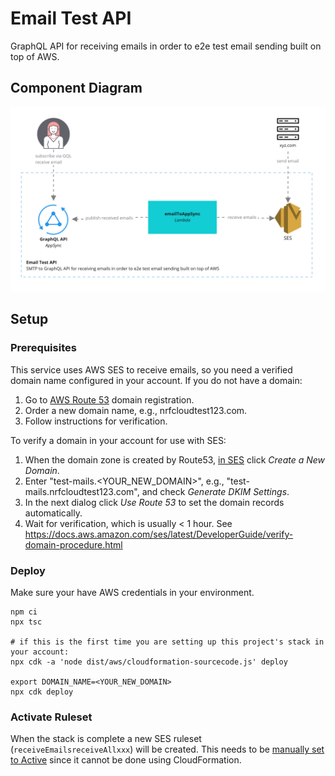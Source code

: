 # Email Test API

GraphQL API for receiving emails in order to e2e test email sending built on top of AWS.

## Component Diagram

[![Component Diagram](./docs/Component%20diagram_%20Email%20Test%20API%20-%20Email%20Test%20API.jpg)](https://miro.com/app/board/o9J_kxMnIv0=/)

## Setup

### Prerequisites

This service uses AWS SES to receive emails, so you need a verified domain name configured in your account. If you do not have a domain:

1. Go to [AWS Route 53](https://console.aws.amazon.com/route53/home?#DomainRegistration:) domain registration.
1. Order a new domain name, e.g., nrfcloudtest123.com.
1. Follow instructions for verification.

To verify a domain in your account for use with SES:

1. When the domain zone is created by Route53, [in SES](https://console.aws.amazon.com/ses/home#verified-senders-domain:) click *Create a New Domain*.
1. Enter "test-mails.<YOUR_NEW_DOMAIN>", e.g., "test-mails.nrfcloudtest123.com", and check *Generate DKIM Settings*.
1. In the next dialog click *Use Route 53* to set the domain records automatically.
1. Wait for verification, which is usually < 1 hour. See https://docs.aws.amazon.com/ses/latest/DeveloperGuide/verify-domain-procedure.html

### Deploy

Make sure your have AWS credentials in your environment.

    npm ci
    npx tsc
    
    # if this is the first time you are setting up this project's stack in your account:
    npx cdk -a 'node dist/aws/cloudformation-sourcecode.js' deploy

    export DOMAIN_NAME=<YOUR_NEW_DOMAIN>
    npx cdk deploy

### Activate Ruleset

When the stack is complete a new SES ruleset (`receiveEmailsreceiveAllxxx`) will be created. This needs to be [manually set to Active](https://console.aws.amazon.com/ses/home?region=us-east-1#receipt-rules:) since it cannot be done using CloudFormation.

